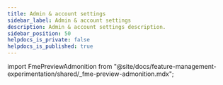 ```yaml
---
title: Admin & account settings
sidebar_label: Admin & account settings
description: Admin & account settings description.
sidebar_position: 50
helpdocs_is_private: false
helpdocs_is_published: true
---
```


import FmePreviewAdmonition from "@site/docs/feature-management-experimentation/shared/_fme-preview-admonition.mdx";

<FmePreviewAdmonition AdminInfoHighlight="infoHighlight" />

